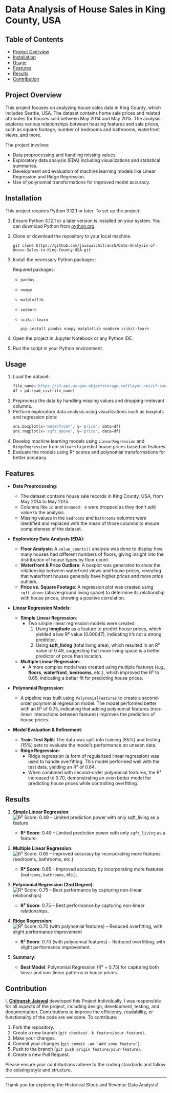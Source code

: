 # Data Analysis of House Sales in King County, USA

## Table of Contents
- [Project Overview](#project-overview)
- [Installation](#installation)
- [Usage](#usage)
- [Features](#features)
- [Results](#results)
- [Contribution](#contribution)

## Project Overview
This project focuses on analyzing house sales data in King County, which includes Seattle, USA. The dataset contains home sale prices and related attributes for houses sold between May 2014 and May 2015. The analysis explores various relationships between housing features and sale prices, such as square footage, number of bedrooms and bathrooms, waterfront views, and more.

The project involves:
- Data preprocessing and handling missing values.
- Exploratory data analysis (EDA) including visualizations and statistical summaries.
- Development and evaluation of machine learning models like Linear Regression and Ridge Regression.
- Use of polynomial transformations for improved model accuracy.

## Installation
This project requires Python 3.12.1 or later.
To set up the project:
1. Ensure Python 3.12.1 or a later version is installed on your system. You can download Python from [python.org](https://www.python.org/downloads/).
2. Clone or download the repository to your local machine.
    
       git clone https://github.com/jaiswalchitransh/Data-Analysis-of-House-Sales-in-King-County-USA.git
  
3. Install the necessary Python packages:
   
   Required packages:
   - `pandas`
   - `numpy`
   - `matplotlib`
   - `seaborn`
   - `scikit-learn`
  
         pip install pandas numpy matplotlib seaborn scikit-learn
     

4. Open the project in Jupyter Notebook or any Python IDE.
5. Run the script in your Python environment.

## Usage
1. Load the dataset:
    ```python
    file_name='https://s3-api.us-geo.objectstorage.softlayer.net/cf-courses-data/CognitiveClass/DA0101EN/coursera/project/kc_house_data_NaN.csv'
    df = pd.read_csv(file_name)
    ```
2. Preprocess the data by handling missing values and dropping irrelevant columns.
3. Perform exploratory data analysis using visualizations such as boxplots and regression plots:
    ```python
    sns.boxplot(x='waterfront', y='price', data=df)
    sns.regplot(x='sqft_above', y='price', data=df)
    ```
4. Develop machine learning models using `LinearRegression` and `RidgeRegression` from `sklearn` to predict house prices based on features.
5. Evaluate the models using R² scores and polynomial transformations for better accuracy.

## Features

- **Data Preprocessing**:
    - The dataset contains house sale records in King County, USA, from May 2014 to May 2015.
    - Columns like `id` and `Unnamed: 0` were dropped as they don't add value to the analysis.
    - Missing values in the `bedrooms` and `bathrooms` columns were identified and replaced with the mean of those columns to ensure completeness of the dataset.

- **Exploratory Data Analysis (EDA)**:
    - **Floor Analysis**: A `value_counts()` analysis was done to display how many houses had different numbers of floors, giving insight into the distribution of house types by floor count.
    - **Waterfront & Price Outliers**: A boxplot was generated to show the relationship between waterfront views and house prices, revealing that waterfront houses generally have higher prices and more price outliers.
    - **Price vs. Square Footage**: A regression plot was created using `sqft_above` (above-ground living space) to determine its relationship with house prices, showing a positive correlation.

- **Linear Regression Models**:
    - **Simple Linear Regression**:
        - Two simple linear regression models were created:
            1. Using **longitude** as a feature to predict house prices, which yielded a low R² value (0.00047), indicating it’s not a strong predictor.
            2. Using **sqft_living** (total living area), which resulted in an R² value of 0.49, suggesting that more living space is a better predictor of price than location.
    - **Multiple Linear Regression**:
        - A more complex model was created using multiple features (e.g., **floors**, **waterfront**, **bedrooms**, etc.), which improved the R² to 0.65, indicating a better fit for predicting house prices.

- **Polynomial Regression**:
    - A pipeline was built using `PolynomialFeatures` to create a second-order polynomial regression model. The model performed better with an R² of 0.75, indicating that adding polynomial features (non-linear interactions between features) improves the prediction of house prices.

- **Model Evaluation & Refinement**:
    - **Train-Test Split**: The data was split into training (85%) and testing (15%) sets to evaluate the model’s performance on unseen data.
    - **Ridge Regression**:
        - Ridge regression (a form of regularized linear regression) was used to handle overfitting. This model performed well with the test data, yielding an R² of 0.64.
        - When combined with second-order polynomial features, the R² increased to 0.70, demonstrating an even better model for predicting house prices while controlling overfitting.


## Results


1. **Simple Linear Regression**:
   ![**R² Score**: 0.49 – Limited prediction power with only `sqft_living` as a feature](https://github.com/jaiswalchitransh/Data-Analysis-of-House-Sales-in-King-County-USA/blob/main/Sample%20Output/Sample%20Output%207.png)
    - **R² Score**: 0.49 – Limited prediction power with only `sqft_living` as a feature.
    

2. **Multiple Linear Regression**:
   ![**R² Score**: 0.65 – Improved accuracy by incorporating more features (`bedrooms`, `bathrooms`, etc.)](https://github.com/jaiswalchitransh/Data-Analysis-of-House-Sales-in-King-County-USA/blob/main/Sample%20Output/Sample%20Output%208.png)
   - **R² Score**: 0.65 – Improved accuracy by incorporating more features (`bedrooms`, `bathrooms`, etc.).

3. **Polynomial Regression (2nd Degree)**:
   ![**R² Score**: 0.75 – Best performance by capturing non-linear relationships)](https://github.com/jaiswalchitransh/Data-Analysis-of-House-Sales-in-King-County-USA/blob/main/Sample%20Output/Sample%20Output%2011.png)
   - **R² Score**: 0.75 – Best performance by capturing non-linear relationships.

4. **Ridge Regression**:
   ![**R² Score**: 0.70 (with polynomial features) – Reduced overfitting, with slight performance improvement](https://github.com/jaiswalchitransh/Data-Analysis-of-House-Sales-in-King-County-USA/blob/main/Sample%20Output/Sample%20Output%2014.png)
   - **R² Score**: 0.70 (with polynomial features) – Reduced overfitting, with slight performance improvement.

6. **Summary**:
   - **Best Model**: Polynomial Regression (R² = 0.75) for capturing both linear and non-linear patterns in house prices.


## Contribution
I, **[Chitransh Jaiswal](https://www.linkedin.com/in/jaiswalchitransh/)** developed this Project Individually. I was responsible for all aspects of the project, including design, development, testing, and documentation.
Contributions to improve the efficiency, readability, or functionality of the code are welcome. To contribute:
1. Fork the repository.
2. Create a new branch (`git checkout -b feature/your-feature`).
3. Make your changes.
4. Commit your changes (`git commit -am 'Add some feature'`).
5. Push to the branch (`git push origin feature/your-feature`).
6. Create a new Pull Request.

Please ensure your contributions adhere to the coding standards and follow the existing style and structure.

---

Thank you for exploring the Historical Stock and Revenue Data Analysis!
